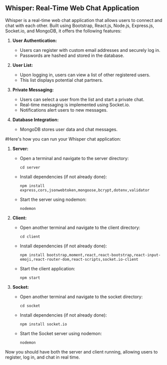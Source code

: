 ## Whisper: Real-Time Web Chat Application

Whisper is a real-time web chat application that allows users to connect and chat with each other. Built using Bootstrap, React.js, Node.js, Express.js, Socket.io, and MongoDB, it offers the following features:

1. **User Authentication:**
   - Users can register with custom email addresses and securely log in.
   - Passwords are hashed and stored in the database.

2. **User List:**
   - Upon logging in, users can view a list of other registered users.
   - This list displays potential chat partners.

3. **Private Messaging:**
   - Users can select a user from the list and start a private chat.
   - Real-time messaging is implemented using Socket.io.
   - Notifications alert users to new messages.

4. **Database Integration:**
   - MongoDB stores user data and chat messages.

#Here's how you can run your Whisper chat application:

1. **Server:**
   - Open a terminal and navigate to the server directory:
     ```
     cd server
     ```
   - Install dependencies (if not already done):
     ```
     npm install express,cors,jsonwebtoken,mongoose,bcrypt,dotenv,validator
     ```
   - Start the server using nodemon:
     ```
     nodemon
     ```

2. **Client:**
   - Open another terminal and navigate to the client directory:
     ```
     cd client
     ```
   - Install dependencies (if not already done):
     ```
     npm install bootstrap,moment,react,react-bootstrap,react-input-emoji,react-router-dom,react-scripts,socket.io-client
     ```
   - Start the client application:
     ```
     npm start
     ```
3. **Socket:**
   - Open another terminal and navigate to the socket directory:
     ```
     cd socket
     ```
   - Install dependencies (if not already done):
     ```
     npm install socket.io
     ```
   - Start the Socket server using nodemon:
     ```
     nodemon
     ```

Now you should have both the server and client running, allowing users to register, log in, and chat in real time.
